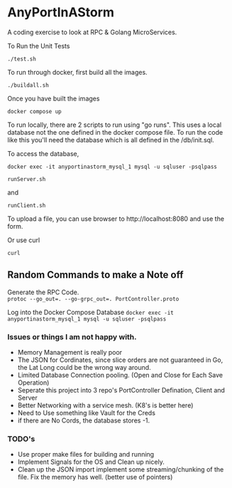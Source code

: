 # AnyPortInAStorm

A coding exercise to look at RPC & Golang MicroServices. 


To Run the Unit Tests

```./test.sh```

To run through docker, first build all the images. 

```./buildall.sh```

Once you have built the images 

```docker compose up```

To run locally, there are 2 scripts to run using "go runs". This uses a local database not 
the one defined in the docker compose file.  To run the code like this you'll need the database which is all defined in the /db/init.sql.

To access the database,  

```
docker exec -it anyportinastorm_mysql_1 mysql -u sqluser -psqlpass
```

```runServer.sh```

and 

```runClient.sh```

To upload a file,  you can use browser to http://localhost:8080 and use the form.  

Or use curl

``` 
curl
```

## Random Commands to make a Note off 

Generate the RPC Code.  
```protoc --go_out=. --go-grpc_out=. PortController.proto```

Log into the Docker Compose Database
```docker exec -it anyportinastorm_mysql_1 mysql -u sqluser -psqlpass```


### Issues or things I am not happy with.

* Memory Management is really poor
* The JSON for Cordinates, since slice orders are not guaranteed in Go, the Lat Long could be the wrong way around. 
* Limited Database Connection pooling.  (Open and Close for Each Save Operation)
* Seperate this project into 3 repo's   PortController Defination, Client and Server
* Better Networking with a service mesh.   (K8's is better here)
* Need to Use something like Vault for the Creds
* if there are No Cords,  the database stores -1.

### TODO's 

* Use proper make files for building and running
* Implement Signals for the OS and Clean up nicely.
* Clean up the JSON import implement some streaming/chunking of the file. Fix the memory has well.  (better use of pointers)
